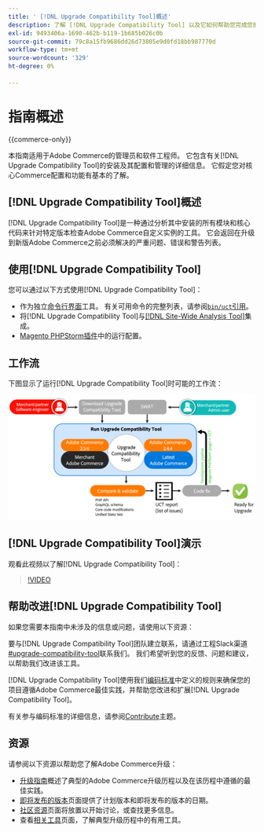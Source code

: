 ```yaml
---
title: ' [!DNL Upgrade Compatibility Tool]概述'
description: 了解 [!DNL Upgrade Compatibility Tool] 以及它如何帮助您完成您的Adobe Commerce项目。
exl-id: 9493406a-1690-462b-b119-1b685b026c0b
source-git-commit: 79c8a15fb9686dd26d73805e9d0fd18bb987770d
workflow-type: tm+mt
source-wordcount: '329'
ht-degree: 0%

---
```


# 指南概述

{{commerce-only}}

本指南适用于Adobe Commerce的管理员和软件工程师。 它包含有关[!DNL Upgrade Compatibility Tool]的安装及其配置和管理的详细信息。 它假定您对核心Commerce配置和功能有基本的了解。

## [!DNL Upgrade Compatibility Tool]概述

[!DNL Upgrade Compatibility Tool]是一种通过分析其中安装的所有模块和核心代码来针对特定版本检查Adobe Commerce自定义实例的工具。 它会返回在升级到新版Adobe Commerce之前必须解决的严重问题、错误和警告列表。

## 使用[!DNL Upgrade Compatibility Tool]

您可以通过以下方式使用[!DNL Upgrade Compatibility Tool]：

- 作为独立[命令行界面](../upgrade-compatibility-tool/run.md)工具。 有关可用命令的完整列表，请参阅[`bin/uct`引用](../../tools/reference/uct.md)。
- 将[!DNL Upgrade Compatibility Tool]与[[!DNL Site-Wide Analysis Tool]](../upgrade-compatibility-tool/integrate-analysis-tool.md)集成。
- [Magento PHPStorm插件](../upgrade-compatibility-tool/run-configuration-phpstorm-plugin.md)中的运行配置。

## 工作流

下图显示了运行[!DNL Upgrade Compatibility Tool]时可能的工作流：

![[!DNL Upgrade Compatibility Tool]图表](../../assets/upgrade-guide/uct-diagram-v5.png)

## [!DNL Upgrade Compatibility Tool]演示

观看此视频以了解[!DNL Upgrade Compatibility Tool]：

>[!VIDEO](https://video.tv.adobe.com/v/344381?quality=12&captions=chi_hans)

## 帮助改进[!DNL Upgrade Compatibility Tool]

如果您需要本指南中未涉及的信息或问题，请使用以下资源：

要与[!DNL Upgrade Compatibility Tool]团队建立联系，请通过工程Slack渠道[#upgrade-compatibility-tool](https://magentocommeng.slack.com/archives/C019Y143U9F)联系我们。 我们希望听到您的反馈、问题和建议，以帮助我们改进该工具。

[!DNL Upgrade Compatibility Tool]使用我们[编码标准](https://developer.adobe.com/commerce/php/coding-standards/)中定义的规则来确保您的项目遵循Adobe Commerce最佳实践，并帮助您改进和扩展[!DNL Upgrade Compatibility Tool]。

有关参与编码标准的详细信息，请参阅[Contribute](https://developer.adobe.com/commerce/php/coding-standards/contributing/)主题。

## 资源

请参阅以下资源以帮助您了解Adobe Commerce升级：

- [升级指南](../overview.md)概述了典型的Adobe Commerce升级历程以及在该历程中遵循的最佳实践。
- [即将发布的版本](https://experienceleague.adobe.com/zh-hans/docs/commerce-operations/release/planning/schedule)页面提供了计划版本和即将发布的版本的日期。
- [社区资源](https://developer.adobe.com/commerce/contributor/community/)页面将放置以开始讨论，或查找更多信息。
- 查看[相关工具](../upgrade-compatibility-tool/related-tools.md)页面，了解典型升级历程中的有用工具。
